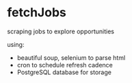 # fetchJobs

scraping jobs to explore opportunities

using:

- beautiful soup, selenium to parse html
- cron to schedule refresh cadence
- PostgreSQL database for storage
